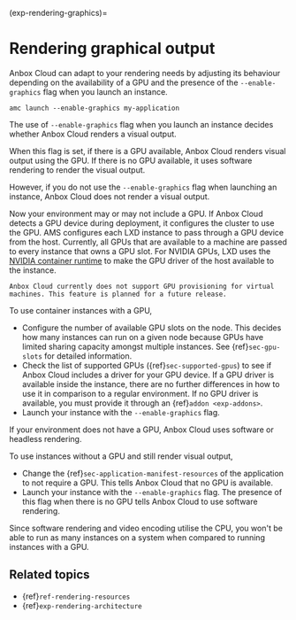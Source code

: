 (exp-rendering-graphics)=
# Rendering graphical output

Anbox Cloud can adapt to your rendering needs by adjusting its behaviour depending on the availability of a GPU and the presence of the `--enable-graphics` flag when you launch an instance.

    amc launch --enable-graphics my-application

The use of `--enable-graphics` flag when you launch an instance decides whether Anbox Cloud renders a visual output.

When this flag is set, if there is a GPU available, Anbox Cloud renders visual output using the GPU. If there is no GPU available, it uses software rendering to render the visual output.

However, if you do not use the `--enable-graphics` flag when launching an instance, Anbox Cloud does not render a visual output.

Now your environment may or may not include a GPU. If Anbox Cloud detects a GPU device during deployment, it configures the cluster to use the GPU. AMS configures each LXD instance to pass through a GPU device from the host. Currently, all GPUs that are available to a machine are passed to every instance that owns a GPU slot. For NVIDIA GPUs, LXD uses the [NVIDIA container runtime](https://github.com/NVIDIA/nvidia-container-runtime) to make the GPU driver of the host available to the instance.

```{important}
Anbox Cloud currently does not support GPU provisioning for virtual machines. This feature is planned for a future release.
```

To use container instances with a GPU,

- Configure the number of available GPU slots on the node. This decides how many instances can run on a given node because GPUs have limited sharing capacity amongst multiple instances. See {ref}`sec-gpu-slots` for detailed information.
- Check the list of supported GPUs ({ref}`sec-supported-gpus`) to see if Anbox Cloud includes a driver for your GPU device. If a GPU driver is available inside the instance, there are no further differences in how to use it in comparison to a regular environment. If no GPU driver is available, you must provide it through an {ref}`addon <exp-addons>`.
- Launch your instance with the `--enable-graphics` flag.

If your environment does not have a GPU, Anbox Cloud uses software or headless rendering.

To use instances without a GPU and still render visual output,

- Change the {ref}`sec-application-manifest-resources` of the application to not require a GPU. This tells Anbox Cloud that no GPU is available.
- Launch your instance with the `--enable-graphics` flag. The presence of this flag when there is no GPU tells Anbox Cloud to use software rendering.

Since software rendering and video encoding utilise the CPU, you won't be able to run as many instances on a system when compared to running instances with a GPU.

## Related topics

* {ref}`ref-rendering-resources`
* {ref}`exp-rendering-architecture`
